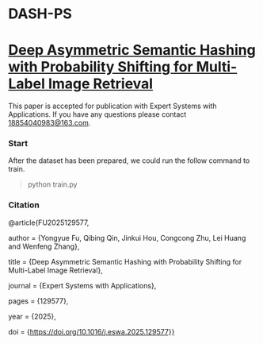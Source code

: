 # DASH-PS
# [Deep Asymmetric Semantic Hashing with Probability Shifting for Multi-Label Image Retrieval](https://www.sciencedirect.com/science/article/pii/S0957417425031926 )
This paper is accepted for publication with Expert Systems with Applications. lf you have any questions please contact 18854040983@163.com.

### Start

After the dataset has been prepared, we could run the follow command to train.
> python train.py


### Citation
@article{FU2025129577,

author = {Yongyue Fu, Qibing Qin, Jinkui Hou, Congcong Zhu, Lei Huang and Wenfeng Zhang},

title = {Deep Asymmetric Semantic Hashing with Probability Shifting for Multi-Label Image Retrieval},

journal = {Expert Systems with Applications},

pages = {129577},

year = {2025},

doi = {https://doi.org/10.1016/j.eswa.2025.129577}}
